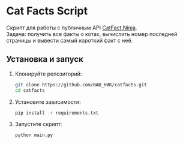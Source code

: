 # Cat Facts Script

Скрипт для работы с публичным API [CatFact.Ninja](https://catfact.ninja/).  
Задача: получить все факты о котах, вычислить номер последней страницы и вывести самый короткий факт с неё.

## Установка и запуск

1. Клонируйте репозиторий:
   ```bash
   git clone https://github.com/ВАШ_НИК/catfacts.git
   cd catfacts

2. Установите зависимости:
    ```bash
    pip install -r requirements.txt

3. Запустите скрипт:
    ```bash
   python main.py
